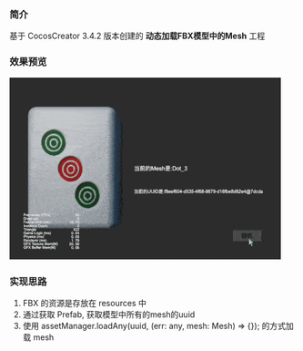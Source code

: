 ### 简介

基于 CocosCreator 3.4.2 版本创建的 **动态加载FBX模型中的Mesh** 工程

### 效果预览
![image](../../gif/202203/2022030566.gif)

### 实现思路
1. FBX 的资源是存放在 resources 中
2. 通过获取 Prefab, 获取模型中所有的mesh的uuid
3. 使用 assetManager.loadAny(uuid, (err: any, mesh: Mesh) => {}); 的方式加载 mesh